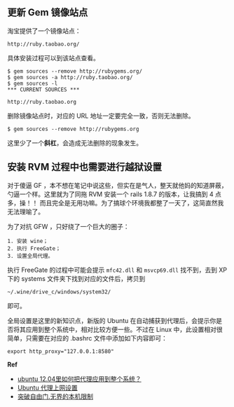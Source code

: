 ## 更新 Gem 镜像站点
淘宝提供了一个镜像站点：

    http://ruby.taobao.org/

具体安装过程可以到该站点查看。

    $ gem sources --remove http://rubygems.org/
    $ gem sources -a http://ruby.taobao.org/
    $ gem sources -l
    *** CURRENT SOURCES ***

    http://ruby.taobao.org

删除镜像站点时，对应的 URL 地址一定要完全一致，否则无法删除。

    $ gem sources --remove http://rubygems.org

这里少了一个**斜杠**，会造成无法删除的现象发生。

## 安装 RVM 过程中也需要进行越狱设置
对于傻逼 GF ，本不想在笔记中说这些，但实在是气人，整天就他妈的知道屏蔽，勺逼一个样。这里就为了同拖 RVM 安装一个 rails 1.8.7 的版本，让我搞到 4 点多，操！！ 而且完全是无用功嘛。为了搞球个环境我都整了一天了，这简直然我无法理喻了。

为了对抗 GFW ，只好绕了一个巨大的圈子：

    1. 安装 wine；
    2. 执行 FreeGate；
    3. 设置全局代理。

执行 FreeGate 的过程中可能会提示 `mfc42.dll` 和 `msvcp69.dll` 找不到，去到 XP 下的 systems 文件夹下找到对应的文件后，拷贝到

    ~/.wine/drive_c/windows/system32/  

即可。

全局设置是这里的新知识点，新版的 Ubuntu 在自动捕获到代理后，会提示你是否将其应用到整个系统中，相对比较方便一些。不过在 Linux 中，此设置相对很简单，只需要在对应的 .bashrc 文件中添加如下内容即可：

    export http_proxy="127.0.0.1:8580"

**Ref**

 * [ubuntu 12.04里如何把代理应用到整个系统？](http://www.btsmth.com/show_topic.php?en_name=Ubuntu&gid=13372 )
 * [Ubuntu 代理上网设置](http://www.5dlinux.com/article/1/2009/linux_34924.html)
 * [突破自由门.无界的本机限制](http://www.chinagfw.org/2009/09/blog-post_8458.html)
